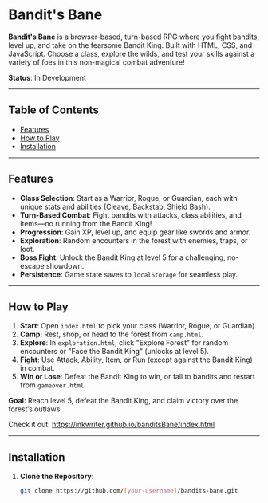 # Bandit's Bane

**Bandit's Bane** is a browser-based, turn-based RPG where you fight bandits, level up, and take on the fearsome Bandit King. Built with HTML, CSS, and JavaScript. Choose a class, explore the wilds, and test your skills against a variety of foes in this non-magical combat adventure!

**Status**: In Development  

---

## Table of Contents
- [Features](#features)
- [How to Play](#how-to-play)
- [Installation](#installation)

---

## Features
- **Class Selection**: Start as a Warrior, Rogue, or Guardian, each with unique stats and abilities (Cleave, Backstab, Shield Bash).
- **Turn-Based Combat**: Fight bandits with attacks, class abilities, and items—no running from the Bandit King!
- **Progression**: Gain XP, level up, and equip gear like swords and armor.
- **Exploration**: Random encounters in the forest with enemies, traps, or loot.
- **Boss Fight**: Unlock the Bandit King at level 5 for a challenging, no-escape showdown.
- **Persistence**: Game state saves to `localStorage` for seamless play.

---

## How to Play
1. **Start**: Open `index.html` to pick your class (Warrior, Rogue, or Guardian).
2. **Camp**: Rest, shop, or head to the forest from `camp.html`.
3. **Explore**: In `exploration.html`, click "Explore Forest" for random encounters or "Face the Bandit King" (unlocks at level 5).
4. **Fight**: Use Attack, Ability, Item, or Run (except against the Bandit King) in combat.
5. **Win or Lose**: Defeat the Bandit King to win, or fall to bandits and restart from `gameover.html`.

**Goal**: Reach level 5, defeat the Bandit King, and claim victory over the forest’s outlaws!

Check it out: https://inkwriter.github.io/banditsBane/index.html

---

## Installation
1. **Clone the Repository**:
   ```bash
   git clone https://github.com/[your-username]/bandits-bane.git
